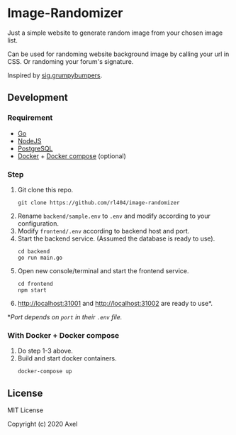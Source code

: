 # Image-Randomizer

Just a simple website to generate random image from your chosen image list.

Can be used for randoming website background image by calling your url in CSS. Or randoming your forum's signature.

Inspired by [sig.grumpybumpers](http://sig.grumpybumpers.com/).

## Development

### Requirement

- [Go](https://golang.org/)
- [NodeJS](https://nodejs.org)
- [PostgreSQL](https://www.postgresql.org/)
- [Docker](https://docker.com) + [Docker compose](https://docs.docker.com/compose/) (optional)

### Step

1. Git clone this repo.
    ```
    git clone https://github.com/rl404/image-randomizer
    ```
2. Rename `backend/sample.env` to `.env` and modify according to your configuration.
3. Modify `frontend/.env` according to backend host and port.
4. Start the backend service. (Assumed the database is ready to use).
    ```
    cd backend
    go run main.go
    ```
5. Open new console/terminal and start the frontend service.
    ```
    cd frontend
    npm start
    ```
6. [http://localhost:31001](http://localhost:31001) and [http://localhost:31002](http://localhost:31002) are ready to use*.

**Port depends on `port` in their `.env` file.*

### With Docker + Docker compose

1. Do step 1-3 above.
2. Build and start docker containers.
    ```
    docker-compose up
    ````

## License

MIT License

Copyright (c) 2020 Axel